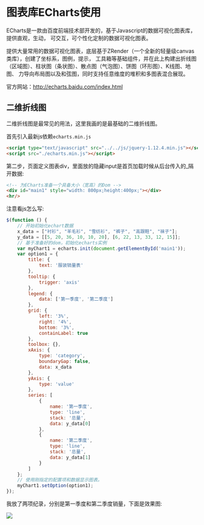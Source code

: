 # 图表库ECharts使用

ECharts是一款由百度前端技术部开发的，基于Javascript的数据可视化图表库，提供直观，生动， 可交互，可个性化定制的数据可视化图表。

提供大量常用的数据可视化图表，底层基于ZRender（一个全新的轻量级canvas类库），创建了坐标系，图例，提示， 工具箱等基础组件，并在此上构建出折线图（区域图）、柱状图（条状图）、散点图（气泡图）、饼图（环形图）、K线图、地图、
力导向布局图以及和弦图，同时支持任意维度的堆积和多图表混合展现。

官方网站：<http://echarts.baidu.com/index.html>

## 二维折线图

二维折线图是最常见的用法，这里我画的是最基础的二维折线图。

首先引入最新js依赖`echarts.min.js`

```html
<script type="text/javascript" src="../../js/jquery-1.12.4.min.js"></script>
<script src="./echarts.min.js"></script>
```

第二步，页面定义图表div，里面放的隐藏input是首页加载时候从后台传入的_隔开数据:

```html
<!-- 为ECharts准备一个具备大小（宽高）的Dom -->
<div id="main1" style="width: 800px;height:400px;"></div>
<hr/>
```

注意看js怎么写:

```js
$(function () {
    // 开始初始化echart数据
    x_data = ["衬衫", "羊毛衫", "雪纺衫", "裤子", "高跟鞋", "袜子"];
    y_data = [[5, 20, 36, 10, 10, 20], [6, 22, 13, 33, 12, 15]];
    // 基于准备好的dom，初始化echarts实例
    var myChart1 = echarts.init(document.getElementById('main1'));
    var option1 = {
        title: {
            text: '服装销量表'
        },
        tooltip: {
            trigger: 'axis'
        },
        legend: {
            data: ['第一季度', '第二季度']
        },
        grid: {
            left: '3%',
            right: '4%',
            bottom: '3%',
            containLabel: true
        },
        toolbox: {},
        xAxis: {
            type: 'category',
            boundaryGap: false,
            data: x_data
        },
        yAxis: {
            type: 'value'
        },
        series: [
            {
                name: '第一季度',
                type: 'line',
                stack: '总量',
                data: y_data[0]
            },
            {
                name: '第二季度',
                type: 'line',
                stack: '总量',
                data: y_data[1]
            }
        ]
    };
    // 使用刚指定的配置项和数据显示图表。
    myChart1.setOption(option1);
});
```

我放了两项纪录，分别是第一季度和第二季度销量，下面是效果图:

![](https://xnstatic-1253397658.file.myqcloud.com/echarts01.png)

